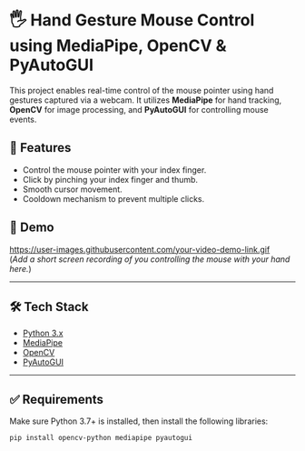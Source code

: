 # 🖐️ Hand Gesture Mouse Control using MediaPipe, OpenCV & PyAutoGUI

This project enables real-time control of the mouse pointer using hand gestures captured via a webcam. It utilizes **MediaPipe** for hand tracking, **OpenCV** for image processing, and **PyAutoGUI** for controlling mouse events.

## 🚀 Features

- Control the mouse pointer with your index finger.
- Click by pinching your index finger and thumb.
- Smooth cursor movement.
- Cooldown mechanism to prevent multiple clicks.

## 📸 Demo

https://user-images.githubusercontent.com/your-video-demo-link.gif  
(*Add a short screen recording of you controlling the mouse with your hand here.*)

---

## 🛠️ Tech Stack

- [Python 3.x](https://www.python.org/)
- [MediaPipe](https://google.github.io/mediapipe/)
- [OpenCV](https://opencv.org/)
- [PyAutoGUI](https://pyautogui.readthedocs.io/en/latest/)

---

## ✅ Requirements

Make sure Python 3.7+ is installed, then install the following libraries:

```bash
pip install opencv-python mediapipe pyautogui
